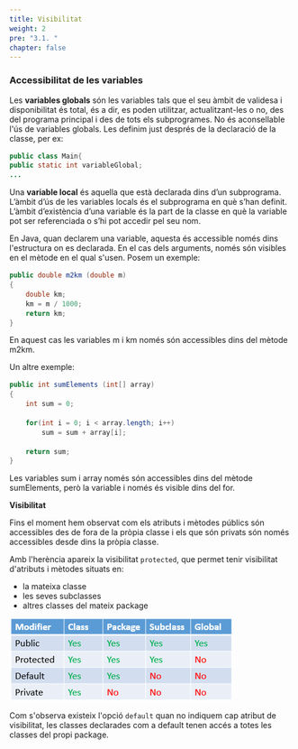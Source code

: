 ```yaml
---
title: Visibilitat
weight: 2
pre: "3.1. "
chapter: false
---
```



### Accessibilitat de les variables

Les **variables globals** són les variables tals que el seu àmbit de validesa i disponibilitat és total, és a dir, es poden utilitzar, actualitzant-les o no, des del programa principal i des de tots els subprogrames. No és aconsellable l'ús de variables globals. Les definim just després de la declaració de la classe, per ex:

```java 
public class Main{
public static int variableGlobal;
...
```

Una **variable local** és aquella que està declarada dins d’un subprograma. L’àmbit d’ús de les variables locals és el subprograma en què s’han definit. L’àmbit d’existència d’una variable és la part de la classe en què la variable pot ser
referenciada o s’hi pot accedir pel seu nom.

En Java, quan declarem una variable, aquesta és accessible només dins l'estructura on es declarada. En el cas dels arguments, només són visibles en el mètode en el qual s'usen. Posem un exemple:

```java 
public double m2km (double m)
{
    double km;
    km = m / 1000;
    return km;
}
```

En aquest cas les variables m i km només són accessibles dins del mètode m2km.

Un altre exemple:

```java 
public int sumElements (int[] array)
{
    int sum = 0;

    for(int i = 0; i < array.length; i++)
        sum = sum + array[i];
 
    return sum;
}
```

Les variables sum i array només són accessibles dins del mètode sumElements, però
la variable i només és visible dins del for.


**Visibilitat**

Fins el moment hem observat com els atributs i mètodes públics són accessibles des de fora de la pròpia classe i els que són privats són només accessibles desde dins la pròpia classe.

Amb l'herència apareix la visibilitat `protected`, que permet tenir visibilitat d'atributs i mètodes situats en:
* la mateixa classe
* les seves subclasses
* altres classes del mateix package

![visibilitat](./images/visibilitat.png)

Com s'observa existeix l'opció `default` quan no indiquem cap atribut de visibilitat, les classes declarades com a default tenen accés a totes les classes del propi package.
